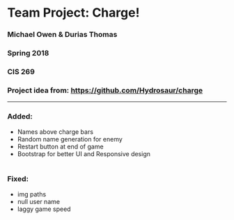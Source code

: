 # Team Project: Charge!
### Michael Owen & Durias Thomas
### Spring 2018
### CIS 269
### Project idea from: https://github.com/Hydrosaur/charge
<hr>

### Added:
* Names above charge bars
* Random name generation for enemy
* Restart button at end of game
* Bootstrap for better UI and Responsive design
<br></br>

### Fixed:
* img paths
* null user name
* laggy game speed

</hr>